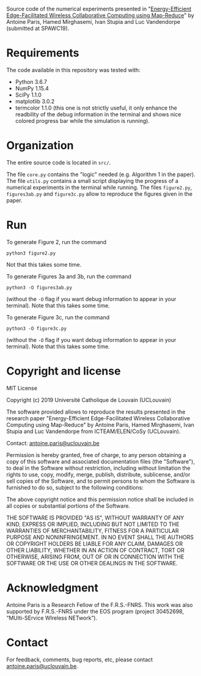 Source code of the numerical experiments presented in "[Energy-Efficient Edge-Facilitated Wireless Collaborative Computing using Map-Reduce](https://arxiv.org/abs/1903.02294)" by Antoine Paris, Hamed Mirghasemi, Ivan Stupia and Luc Vandendorpe (submitted at SPAWC19). 

# Requirements
The code available in this repository was tested with:
- Python 3.6.7
- NumPy 1.15.4
- SciPy 1.1.0
- matplotlib 3.0.2
- termcolor 1.1.0 (this one is not strictly useful, it only enhance the readbility of the debug information in the terminal and shows nice colored progress bar while the simulation is running).

# Organization
The entire source code is located in ``src/``.

The file ``core.py`` contains the "logic" needed (e.g. Algorithm 1 in the paper).
The file ``utils.py`` contains a small script displaying the progress of a numerical experiments in the terminal while running.
The files ``figure2.py``, ``figures3ab.py`` and ``figure3c.py`` allow to reproduce the figures given in the paper.

# Run
To generate Figure 2, run the command 
```
python3 figure2.py
```
Not that this takes some time.

To generate Figures 3a and 3b, run the command
```
python3 -O figures3ab.py
```
(without the ``-O`` flag if you want debug information to appear in your terminal). Note that this takes some time.

To generate Figure 3c, run the command
```
python3 -O figure3c.py
```
(without the ``-O`` flag if you want debug information to appear in your terminal). Note that this takes some time.

# Copyright and license
MIT License

Copyright (c) 2019 Université Catholique de Louvain (UCLouvain)

The software provided allows to reproduce the results presented in the
research paper "Energy-Efficient Edge-Facilitated Wireless Collaborative
Computing using Map-Reduce" by Antoine Paris, Hamed Mirghasemi, Ivan Stupia
and Luc Vandendorpe from ICTEAM/ELEN/CoSy (UCLouvain).

Contact: antoine.paris@uclouvain.be

Permission is hereby granted, free of charge, to any person obtaining a copy
of this software and associated documentation files (the "Software"), to deal
in the Software without restriction, including without limitation the rights
to use, copy, modify, merge, publish, distribute, sublicense, and/or sell
copies of the Software, and to permit persons to whom the Software is
furnished to do so, subject to the following conditions:

The above copyright notice and this permission notice shall be included in all
copies or substantial portions of the Software.

THE SOFTWARE IS PROVIDED "AS IS", WITHOUT WARRANTY OF ANY KIND, EXPRESS OR
IMPLIED, INCLUDING BUT NOT LIMITED TO THE WARRANTIES OF MERCHANTABILITY,
FITNESS FOR A PARTICULAR PURPOSE AND NONINFRINGEMENT. IN NO EVENT SHALL THE
AUTHORS OR COPYRIGHT HOLDERS BE LIABLE FOR ANY CLAIM, DAMAGES OR OTHER
LIABILITY, WHETHER IN AN ACTION OF CONTRACT, TORT OR OTHERWISE, ARISING FROM,
OUT OF OR IN CONNECTION WITH THE SOFTWARE OR THE USE OR OTHER DEALINGS IN THE
SOFTWARE.

# Acknowledgment
Antoine Paris is a Research Fellow of the F.R.S.-FNRS. This work was also
supported by F.R.S.-FNRS under the EOS program (project 30452698,
“MUlti-SErvice WIreless NETwork”).

# Contact
For feedback, comments, bug reports, etc, please contact antoine.paris@uclouvain.be.
